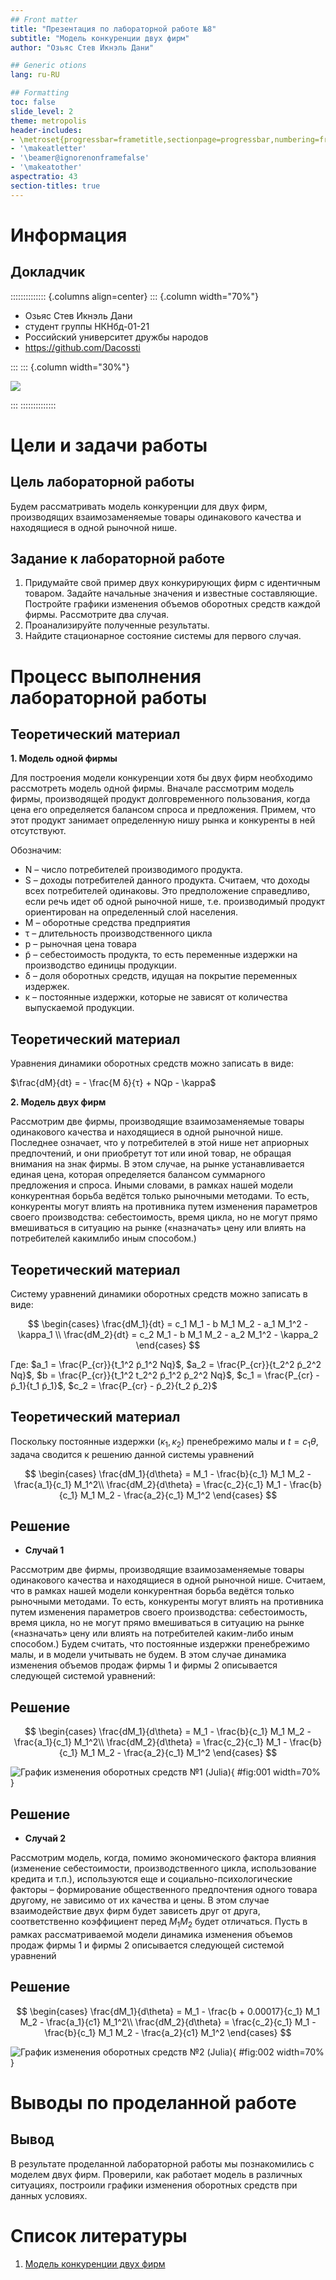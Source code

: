 ```yaml
---
## Front matter
title: "Презентация по лабораторной работе №8"
subtitle: "Модель конкуренции двух фирм"
author: "Озьяс Стев Икнэль Дани"

## Generic otions
lang: ru-RU

## Formatting
toc: false
slide_level: 2
theme: metropolis
header-includes:
- \metroset{progressbar=frametitle,sectionpage=progressbar,numbering=fraction}
- '\makeatletter'
- '\beamer@ignorenonframefalse'
- '\makeatother'
aspectratio: 43
section-titles: true
---
```


# Информация

## Докладчик

:::::::::::::: {.columns align=center}
::: {.column width="70%"}

  * Озьяс Стев Икнэль Дани
  * студент группы НКНбд-01-21
  * Российский университет дружбы народов
  * <https://github.com/Dacossti>

:::
::: {.column width="30%"}

![](./image/ava.jpg)

:::
::::::::::::::

# Цели и задачи работы

## Цель лабораторной работы
 
Будем рассматривать модель конкуренции для двух фирм, производящих взаимозаменяемые товары одинакового качества и находящиеся в одной рыночной нише.

## Задание к лабораторной работе

1. Придумайте свой пример двух конкурирующих фирм с идентичным товаром. Задайте начальные значения и известные составляющие. Постройте графики изменения объемов оборотных средств каждой фирмы. Рассмотрите два случая.
2. Проанализируйте полученные результаты.
3. Найдите стационарное состояние системы для первого случая.


# Процесс выполнения лабораторной работы

## Теоретический материал

**1. Модель одной фирмы**
   
Для построения модели конкуренции хотя бы двух фирм необходимо рассмотреть модель одной фирмы. Вначале рассмотрим модель фирмы, производящей продукт долговременного пользования, когда цена его определяется балансом спроса и предложения. Примем, что этот продукт занимает определенную нишу рынка и конкуренты в ней отсутствуют.

Обозначим:
- N – число потребителей производимого продукта.
- S – доходы потребителей данного продукта. Считаем, что доходы всех потребителей одинаковы. Это предположение справедливо, если речь идет об одной рыночной нише, т.е. производимый продукт ориентирован на определенный слой населения.
- M – оборотные средства предприятия
- τ – длительность производственного цикла
- p – рыночная цена товара
- p̃ – себестоимость продукта, то есть переменные издержки на производство единицы продукции.
- δ – доля оборотных средств, идущая на покрытие переменных издержек.
- κ – постоянные издержки, которые не зависят от количества выпускаемой продукции.

## Теоретический материал

Уравнения динамики оборотных средств можно записать в виде:

$\frac{dM}{dt} = - \frac{M δ}{τ} + NQp - \kappa$


**2. Модель двух фирм**

Рассмотрим две фирмы, производящие взаимозаменяемые товары одинакового качества и находящиеся в одной рыночной нише. Последнее означает, что у потребителей в этой нише нет априорных предпочтений, и они приобретут тот или иной товар, не обращая внимания на знак фирмы. В этом случае, на рынке устанавливается единая цена, которая определяется балансом суммарного предложения и спроса. Иными словами, в рамках нашей модели конкурентная борьба ведётся только рыночными методами. То есть, конкуренты могут влиять на противника путем изменения параметров своего производства: себестоимость, время цикла, но не могут прямо вмешиваться в ситуацию на рынке («назначать» цену или влиять на потребителей какимлибо иным способом.)

## Теоретический материал

Систему уравнений динамики оборотных средств можно записать в виде:

$$
\begin{cases}
	\frac{dM_1}{dt} = c_1 M_1 - b M_1 M_2 - a_1 M_1^2 - \kappa_1 \\
	\frac{dM_2}{dt} = c_2 M_1 - b M_1 M_2 - a_2 M_1^2 - \kappa_2
\end{cases}
$$

Где:
$a_1 = \frac{P_{cr}}{t_1^2 p̃_1^2 Nq}$, 
$a_2 = \frac{P_{cr}}{t_2^2 p̃_2^2 Nq}$, 
$b = \frac{P_{cr}}{t_1^2 t_2^2 p̃_1^2 p̃_2^2 Nq}$, 
$c_1 = \frac{P_{cr} - p̃_1}{t_1 p̃_1}$, 
$c_2 = \frac{P_{cr} - p̃_2}{t_2 p̃_2}$


## Теоретический материал

Поскольку постоянные издержки $(\kappa_1, \kappa_2)$ пренебрежимо малы и $t = c_1 \theta$, задача сводится к решению данной системы уравнений

$$
\begin{cases}
	\frac{dM_1}{d\theta} = M_1 - \frac{b}{c_1} M_1 M_2 - \frac{a_1}{c_1} M_1^2\\
	\frac{dM_2}{d\theta} = \frac{c_2}{c_1} M_1 - \frac{b}{c_1} M_1 M_2 - \frac{a_2}{c_1} M_1^2
\end{cases}
$$



## Решение

- **Случай 1**

Рассмотрим две фирмы, производящие взаимозаменяемые товары одинакового качества и находящиеся в одной рыночной нише. Считаем, что в рамках нашей модели конкурентная борьба ведётся только рыночными методами. То есть, конкуренты могут влиять на противника путем изменения параметров своего производства: себестоимость, время цикла, но не могут прямо вмешиваться в ситуацию на рынке («назначать» цену или влиять на потребителей каким-либо иным способом.) Будем считать, что постоянные издержки пренебрежимо малы, и в модели учитывать не будем. В этом случае динамика изменения объемов продаж фирмы 1 и фирмы 2 описывается следующей системой уравнений:

## Решение

$$
\begin{cases}
	\frac{dM_1}{d\theta} = M_1 - \frac{b}{c_1} M_1 M_2 - \frac{a_1}{c_1} M_1^2\\
	\frac{dM_2}{d\theta} = \frac{c_2}{c_1} M_1 - \frac{b}{c_1} M_1 M_2 - \frac{a_2}{c_1} M_1^2
\end{cases}
$$

![График изменения оборотных средств №1 (Julia)](image/image1.png){ #fig:001 width=70% }

## Решение

- **Случай 2**

Рассмотрим модель, когда, помимо экономического фактора влияния (изменение себестоимости, производственного цикла, использование кредита и т.п.), используются еще и социально-психологические факторы – формирование общественного предпочтения одного товара другому, не зависимо от их качества и цены. В этом случае взаимодействие двух фирм будет зависеть друг от друга, соответственно коэффициент перед $M_1 M_2$ будет отличаться. Пусть в рамках рассматриваемой модели динамика изменения объемов продаж фирмы 1 и фирмы 2 описывается следующей системой уравнений

## Решение

$$
\begin{cases}
	\frac{dM_1}{d\theta} = M_1 - \frac{b + 0.00017}{c_1} M_1 M_2 - \frac{a_1}{c1} M_1^2\\
	\frac{dM_2}{d\theta} = \frac{c_2}{c_1} M_1 - \frac{b}{c_1} M_1 M_2 - \frac{a_2}{c1} M_1^2
\end{cases}
$$


![График изменения оборотных средств №2 (Julia)](image/image2.png){ #fig:002 width=70% }


# Выводы по проделанной работе

## Вывод

В результате проделанной лабораторной работы мы познакомились с моделем двух фирм. Проверили, как работает модель в различных ситуациях, построили графики изменения оборотных средств при данных условиях.

# Список литературы

1. [Модель конкуренции двух фирм](https://natural-sciences.ru/ru/article/view?id=14730)

